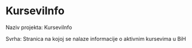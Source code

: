 # KurseviInfo

Naziv projekta: KurseviInfo

Svrha: Stranica na kojoj se nalaze informacije o aktivnim kursevima u BiH
